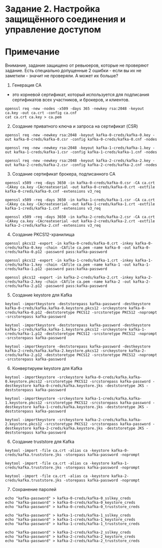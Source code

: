 # Задание 2. Настройка защищённого соединения и управление доступом

# Примечание
Внимание, задание защищено от ревьюеров, которые не проверяют задание.
Есть специально допущенные 2 ошибки - если вы их не заметили - значит не проверяли.
А может их больше?

1. Генерация CA
- это корневой сертификат, который используется для подписания сертификатов всех участников, и брокеров, и клиентов.
```
openssl req -new -nodes -x509 -days 365 -newkey rsa:2048 -keyout ca.key -out ca.crt -config ca.cnf 
cat ca.crt ca.key > ca.pem
```

2. Создание приватного ключа и запроса на сертификат (CSR)
```
openssl req -new -newkey rsa:2048 -keyout kafka-0-creds/kafka-0.key -out kafka-0-creds/kafka-0.csr -config kafka-0-creds/kafka-0.cnf -nodes

openssl req -new -newkey rsa:2048 -keyout kafka-1-creds/kafka-1.key -out kafka-1-creds/kafka-1.csr -config kafka-1-creds/kafka-1.cnf -nodes

openssl req -new -newkey rsa:2048 -keyout kafka-2-creds/kafka-2.key -out kafka-2-creds/kafka-2.csr -config kafka-2-creds/kafka-2.cnf -nodes
```

3. Создание сертификат брокера, подписанного CA
```
openssl x509 -req -days 3650 -in kafka-0-creds/kafka-0.csr -CA ca.crt -CAkey ca.key -CAcreateserial -out kafka-0-creds/kafka-0.crt -extfile kafka-0-creds/kafka-0.cnf -extensions v3_req

openssl x509 -req -days 3650 -in kafka-1-creds/kafka-1.csr -CA ca.crt -CAkey ca.key -CAcreateserial -out kafka-1-creds/kafka-1.crt -extfile kafka-1-creds/kafka-1.cnf -extensions v3_req

openssl x509 -req -days 3650 -in kafka-2-creds/kafka-2.csr -CA ca.crt -CAkey ca.key -CAcreateserial -out kafka-2-creds/kafka-2.crt -extfile kafka-2-creds/kafka-2.cnf -extensions v3_req
```

4. Создание PKCS12-хранилища
```
openssl pkcs12 -export -in kafka-0-creds/kafka-0.crt -inkey kafka-0-creds/kafka-0.key -chain -CAfile ca.pem -name kafka-0 -out kafka-0-creds/kafka-0.p12 -password pass:kafka-password 

openssl pkcs12 -export -in kafka-1-creds/kafka-1.crt -inkey kafka-1-creds/kafka-1.key -chain -CAfile ca.pem -name kafka-1 -out kafka-1-creds/kafka-1.p12 -password pass:kafka-password

openssl pkcs12 -export -in kafka-2-creds/kafka-2.crt -inkey kafka-2-creds/kafka-2.key -chain -CAfile ca.pem -name kafka-2 -out kafka-2-creds/kafka-2.p12 -password pass:kafka-password
```

5. Создание keystore для Kafka
```
keytool -importkeystore -deststorepass kafka-password -destkeystore kafka-0-creds/kafka.kafka-0.keystore.pkcs12 -srckeystore kafka-0-creds/kafka-0.p12 -deststoretype PKCS12 -srcstoretype PKCS12 -noprompt -srcstorepass kafka-password

keytool -importkeystore -deststorepass kafka-password -destkeystore kafka-1-creds/kafka.kafka-1.keystore.pkcs12 -srckeystore kafka-1-creds/kafka-1.p12 -deststoretype PKCS12 -srcstoretype PKCS12 -noprompt -srcstorepass kafka-password

keytool -importkeystore -deststorepass kafka-password -destkeystore kafka-2-creds/kafka.kafka-2.keystore.pkcs12 -srckeystore kafka-2-creds/kafka-2.p12 -deststoretype PKCS12 -srcstoretype PKCS12 -noprompt -srcstorepass kafka-password 
```

6. Конвертируем keystore для Kafka
```
keytool -importkeystore -srckeystore kafka-0-creds/kafka.kafka-0.keystore.pkcs12 -srcstoretype PKCS12 -srcstorepass kafka-password -destkeystore kafka-0-creds/kafka.keystore.jks -deststoretype JKS -deststorepass kafka-password

keytool -importkeystore -srckeystore kafka-1-creds/kafka.kafka-1.keystore.pkcs12 -srcstoretype PKCS12 -srcstorepass kafka-password -destkeystore kafka-1-creds/kafka.keystore.jks -deststoretype JKS -deststorepass kafka-password

keytool -importkeystore -srckeystore kafka-2-creds/kafka.kafka-2.keystore.pkcs12 -srcstoretype PKCS12 -srcstorepass kafka-password -destkeystore kafka-2-creds/kafka.keystore.jks -deststoretype JKS -deststorepass kafka-password
```

6. Создание truststore для Kafka
```
keytool -import -file ca.crt -alias ca -keystore kafka-0-creds/kafka.truststore.jks -storepass kafka-password -noprompt

keytool -import -file ca.crt -alias ca -keystore kafka-1-creds/kafka.truststore.jks -storepass kafka-password -noprompt

keytool -import -file ca.crt -alias ca -keystore kafka-2-creds/kafka.truststore.jks -storepass kafka-password -noprompt
```

7. Сохранение паролей
```
echo "kafka-password" > kafka-0-creds/kafka-0_sslkey_creds
echo "kafka-password" > kafka-0-creds/kafka-0_keystore_creds
echo "kafka-password" > kafka-0-creds/kafka-0_truststore_creds

echo "kafka-password" > kafka-1-creds/kafka-1_sslkey_creds
echo "kafka-password" > kafka-1-creds/kafka-1_keystore_creds
echo "kafka-password" > kafka-1-creds/kafka-1_truststore_creds

echo "kafka-password" > kafka-2-creds/kafka-2_sslkey_creds
echo "kafka-password" > kafka-2-creds/kafka-2_keystore_creds
echo "kafka-password" > kafka-2-creds/kafka-2_truststore_creds
```